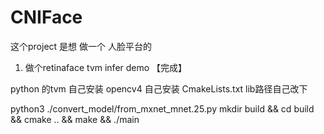 # CNIFace


这个project 是想 做一个 人脸平台的

1. 做个retinaface tvm infer demo 【完成】

python 的tvm 自己安装
opencv4 自己安装
CmakeLists.txt lib路径自己改下

python3 ./convert_model/from_mxnet_mnet.25.py 
mkdir build && cd build && cmake .. && make && ./main